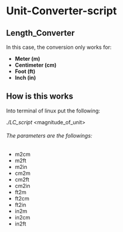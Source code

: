# Unit-Converter-script

## Length_Converter
In this case, the conversion only works for:

   - **Meter (m)**
   - **Centimeter (cm)**
   - **Foot (ft)**
   - **Inch (in)**
## How is this works
Into terminal of linux put the following:

_./LC_script_ <parameter> <magnitude_of_unit>

###### The parameters are the followings:
- m2cm
- m2ft
- m2in
- cm2m
- cm2ft
- cm2in
- ft2m
- ft2cm
- ft2in
- in2m
- in2cm
- in2ft

